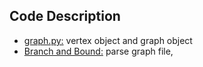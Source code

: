 ## Code Description 

* [graph.py:](https://github.com/sliao7/CSE6140-Final-Project-Minimum-Vertex-Cover/blob/main/Python/graph.py) vertex object and graph object
* [Branch and Bound:](https://github.com/sliao7/CSE6140-Final-Project-Minimum-Vertex-Cover/blob/main/Python/graph.py) parse graph file, 
